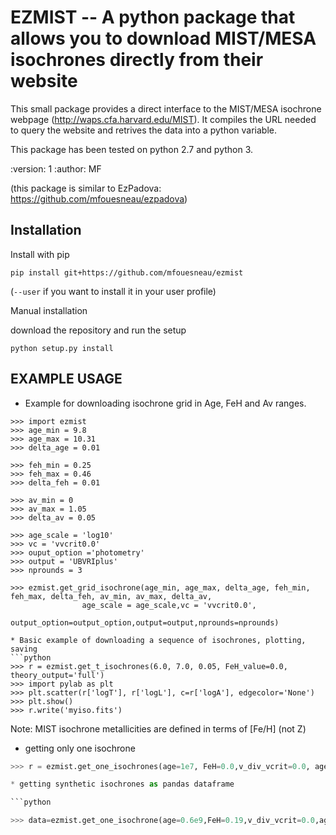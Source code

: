 EZMIST -- A python package that allows you to download MIST/MESA isochrones directly from their website
=======================================================================================================


This small package provides a direct interface to the MIST/MESA isochrone
webpage (http://waps.cfa.harvard.edu/MIST).
It compiles the URL needed to query the website and retrives the data into a
python variable.

This package has been tested on python 2.7 and python 3.

:version: 1
:author: MF

(this package is similar to EzPadova:  https://github.com/mfouesneau/ezpadova)

Installation
------------
Install with pip

```
pip install git+https://github.com/mfouesneau/ezmist
```
(`--user` if you want to install it in your user profile)

Manual installation

download the repository and run the setup

```python setup.py install```



EXAMPLE USAGE
-------------
* Example for downloading isochrone grid  in Age, FeH and Av ranges.
```python3
>>> import ezmist
>>> age_min = 9.8
>>> age_max = 10.31
>>> delta_age = 0.01

>>> feh_min = 0.25
>>> feh_max = 0.46
>>> delta_feh = 0.01

>>> av_min = 0
>>> av_max = 1.05
>>> delta_av = 0.05

>>> age_scale = 'log10'
>>> vc = 'vvcrit0.0'
>>> ouput_option ='photometry'
>>> output = 'UBVRIplus'
>>> nprounds = 3

>>> ezmist.get_grid_isochrone(age_min, age_max, delta_age, feh_min, feh_max, delta_feh, av_min, av_max, delta_av,
                age_scale = age_scale,vc = 'vvcrit0.0',
                output_option=output_option,output=output,nprounds=nprounds)

* Basic example of downloading a sequence of isochrones, plotting, saving
```python
>>> r = ezmist.get_t_isochrones(6.0, 7.0, 0.05, FeH_value=0.0, theory_output='full')
>>> import pylab as plt
>>> plt.scatter(r['logT'], r['logL'], c=r['logA'], edgecolor='None')
>>> plt.show()
>>> r.write('myiso.fits')
```

Note: MIST isochrone metallicities are defined in terms of [Fe/H] (not Z)

* getting only one isochrone
```python
>>> r = ezmist.get_one_isochrones(age=1e7, FeH=0.0,v_div_vcrit=0.0, age_scale='linear')

* getting synthetic isochrones as pandas dataframe

```python

>>> data=ezmist.get_one_isochrone(age=0.6e9,FeH=0.19,v_div_vcrit=0.0,age_scale='linear',output_option='photometry',output='UBVRIplus').to_pandas()
